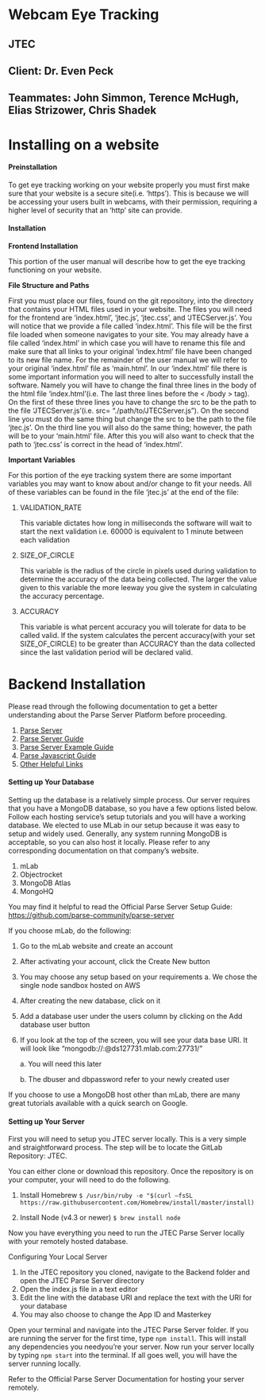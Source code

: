 # Webcam Eye Tracking
## JTEC

## Client: Dr. Even Peck
## Teammates: John Simmon, Terence McHugh, Elias Strizower, Chris Shadek


# Installing on a website
#### Preinstallation
To get eye tracking working on your website properly you must first make sure that your website is a secure site(i.e. ‘https’). This is because we will be accessing your users built in webcams, with their permission, requiring a higher level of security that an ‘http’ site can provide. 

#### Installation
**Frontend Installation**

This portion of the user manual will describe how to get the eye tracking functioning on your website. 

**File Structure and Paths**

First you must place our files, found on the git repository, into the directory that contains your HTML files used in your website. The files you will need for the frontend are ‘index.html’, ‘jtec.js’, ‘jtec.css’, and ‘JTECServer.js’. You will notice that we provide a file called ‘index.html’. This file will be the first file loaded when someone navigates to your site. You may already have a file called ‘index.html’ in which case you will have to rename this file and make sure that all links to your original ‘index.html’ file have been changed to its new file name. For the remainder of the user manual we will refer to your original ‘index.html’ file as ‘main.html’. 
In our ‘index.html’ file there is some important information you will need to alter to successfully install the software. Namely you will have to change the final three lines 
in the body of the html file ‘index.html’(i.e. The last three lines before the < /body > tag). On the first of these three lines you have to change the src to be the path to the file ‘JTECServer.js’(i.e. src= “./path/to/JTECServer.js”). On the second line you must do the same thing but change the src to be the path to the file ‘jtec.js’. On the third line you will also do the same thing; however, the path will be to your ‘main.html’ file. After this you will also want to check that the path to ‘jtec.css’ is correct in the head of ‘index.html’.
	
**Important Variables**

For this portion of the eye tracking system there are some important variables you may want to know about and/or change to fit your needs. All of these variables can be found in the file ‘jtec.js’ at the end of the file:

1. VALIDATION_RATE

    This variable dictates how long in milliseconds the software will wait to start the next validation i.e. 60000 is equivalent to 1 minute between each validation
    
2. SIZE_OF_CIRCLE

    This variable is the radius of the circle in pixels used during validation to determine the accuracy of the data being collected. The larger the value given to this variable the more leeway you give the system in calculating the accuracy percentage.
    
3. ACCURACY

    This variable is what percent accuracy you will tolerate for data to be called valid. If the system calculates the percent accuracy(with your set SIZE_OF_CIRCLE) to be greater than ACCURACY than the data collected since the last validation period will be declared valid.
        
# Backend Installation

Please read through the following documentation to get a better understanding about the Parse Server Platform before proceeding.

1.  [Parse Server](https://github.com/parse-community/parse-server)
2.  [Parse Server Guide](http://docs.parseplatform.org/parse-server/guide/)
3.  [Parse Server Example Guide](Example]https://github.com/parse-community/parse-server-example)
4.  [Parse Javascript Guide](http://docs.parseplatform.org/js/guide/)
5.  [Other Helpful Links](https://github.com/parse-community/parse-server/wiki)

#### Setting up Your Database

Setting up the database is a relatively simple process.  Our server requires that you have a MongoDB database, so you have a few options listed below.  Follow each hosting service’s setup tutorials and you will have a working database.  We elected to use MLab in our setup because it was easy to setup and widely used.  Generally, any system running MongoDB is acceptable, so you can also host it locally.  Please refer to any corresponding documentation on that company’s website.

1.	mLab 
2.	Objectrocket 
3.	MongoDB Atlas
4.	MongoHQ

You may find it helpful to read the Official Parse Server Setup Guide:  https://github.com/parse-community/parse-server 

If you choose mLab, do the following:

1.	Go to the mLab website and create an account
2.	After activating your account, click the Create New button
3.	You may choose any setup based on your requirements
    a.	We chose the single node sandbox hosted on AWS
4.	After creating the new database, click on it
5.	Add a database user under the users column by clicking on the Add database user button
6.	If you look at the top of the screen, you will see your data base URI.  It will look like “mongodb://<dbuser>:<dbpassword>@ds127731.mlab.com:27731/<dbname>”

    a.	You will need this later
    
    b.	The dbuser and dbpassword refer to your newly created user

If you choose to use a MongoDB host other than mLab, there are many great tutorials available with a quick search on Google.

#### Setting up Your Server

First you will need to setup you JTEC server locally.  This is a very simple and straightforward process.  The step will be to locate the GitLab Repository: JTEC. 

You can either clone or download this repository.  Once the repository is on your computer, your will need to do the following.

1.	Install Homebrew
`$ /usr/bin/ruby -e "$(curl –fsSL https://raw.githubusercontent.com/Homebrew/install/master/install)`

2.	Install Node (v4.3 or newer)
`$ brew install node`

Now you have everything you need to run the JTEC Parse Server locally with your remotely hosted database.

Configuring Your Local Server

1.	In the JTEC repository you cloned, navigate to the Backend folder and open the JTEC Parse Server directory
2.	Open the index.js file in a text editor
3.	Edit the line with the database URI and replace the text with the URI for your database
4.	You may also choose to change the App ID and Masterkey

Open your terminal and navigate into the JTEC Parse Server folder.  If you are running the server for the first time, type `npm install`.  This will install any dependencies you needyou’re your server.  Now run your server locally by typing `npm start` into the terminal.  If all goes well, you will have the server running locally.

Refer to the Official Parse Server Documentation for hosting your server remotely.

